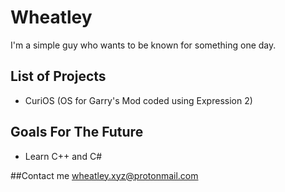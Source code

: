 # Wheatley
I'm a simple guy who wants to be known for something one day.

## List of Projects
* CuriOS (OS for Garry's Mod coded using Expression 2)

## Goals For The Future
* Learn C++ and C#

##Contact me
wheatley.xyz@protonmail.com
